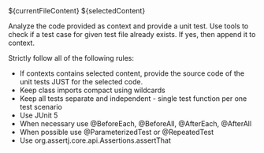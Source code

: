 <context>
${currentFileContent}
${selectedContent}
</context>

Analyze the code provided as context and provide a unit test. Use tools to check if a test case for given test file already exists. If yes, then append it to context. 

Strictly follow all of the following rules:
- If contexts contains selected content, provide the source code of the unit tests JUST for the selected code. 
- Keep class imports compact using wildcards 
- Keep all tests separate and independent - single test function per one test scenario
- Use JUnit 5
- When necessary use @BeforeEach, @BeforeAll, @AfterEach, @AfterAll
- When possible use @ParameterizedTest or @RepeatedTest
- Use org.assertj.core.api.Assertions.assertThat

